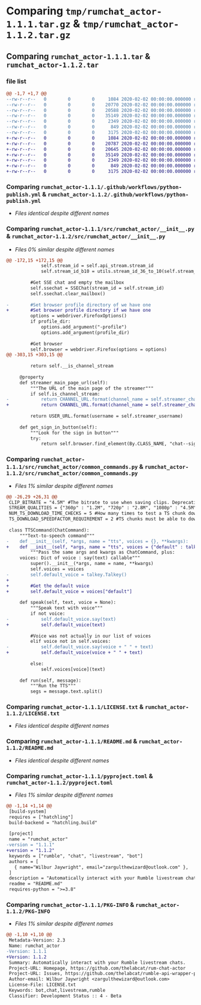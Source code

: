 # Comparing `tmp/rumchat_actor-1.1.1.tar.gz` & `tmp/rumchat_actor-1.1.2.tar.gz`

## Comparing `rumchat_actor-1.1.1.tar` & `rumchat_actor-1.1.2.tar`

### file list

```diff
@@ -1,7 +1,7 @@
--rw-r--r--   0        0        0     1084 2020-02-02 00:00:00.000000 rumchat_actor-1.1.1/.github/workflows/python-publish.yml
--rw-r--r--   0        0        0    20770 2020-02-02 00:00:00.000000 rumchat_actor-1.1.1/src/rumchat_actor/__init__.py
--rw-r--r--   0        0        0    20588 2020-02-02 00:00:00.000000 rumchat_actor-1.1.1/src/rumchat_actor/common_commands.py
--rw-r--r--   0        0        0    35149 2020-02-02 00:00:00.000000 rumchat_actor-1.1.1/LICENSE.txt
--rw-r--r--   0        0        0     2349 2020-02-02 00:00:00.000000 rumchat_actor-1.1.1/README.md
--rw-r--r--   0        0        0      849 2020-02-02 00:00:00.000000 rumchat_actor-1.1.1/pyproject.toml
--rw-r--r--   0        0        0     3175 2020-02-02 00:00:00.000000 rumchat_actor-1.1.1/PKG-INFO
+-rw-r--r--   0        0        0     1084 2020-02-02 00:00:00.000000 rumchat_actor-1.1.2/.github/workflows/python-publish.yml
+-rw-r--r--   0        0        0    20787 2020-02-02 00:00:00.000000 rumchat_actor-1.1.2/src/rumchat_actor/__init__.py
+-rw-r--r--   0        0        0    20645 2020-02-02 00:00:00.000000 rumchat_actor-1.1.2/src/rumchat_actor/common_commands.py
+-rw-r--r--   0        0        0    35149 2020-02-02 00:00:00.000000 rumchat_actor-1.1.2/LICENSE.txt
+-rw-r--r--   0        0        0     2349 2020-02-02 00:00:00.000000 rumchat_actor-1.1.2/README.md
+-rw-r--r--   0        0        0      849 2020-02-02 00:00:00.000000 rumchat_actor-1.1.2/pyproject.toml
+-rw-r--r--   0        0        0     3175 2020-02-02 00:00:00.000000 rumchat_actor-1.1.2/PKG-INFO
```

### Comparing `rumchat_actor-1.1.1/.github/workflows/python-publish.yml` & `rumchat_actor-1.1.2/.github/workflows/python-publish.yml`

 * *Files identical despite different names*

### Comparing `rumchat_actor-1.1.1/src/rumchat_actor/__init__.py` & `rumchat_actor-1.1.2/src/rumchat_actor/__init__.py`

 * *Files 0% similar despite different names*

```diff
@@ -172,15 +172,15 @@
             self.stream_id = self.api_stream.stream_id
             self.stream_id_b10 = utils.stream_id_36_to_10(self.stream_id)
 
         #Get SSE chat and empty the mailbox
         self.ssechat = SSEChat(stream_id = self.stream_id)
         self.ssechat.clear_mailbox()
 
-        #Set browser profile directory of we have one
+        #Set browser profile directory if we have one
         options = webdriver.FirefoxOptions()
         if profile_dir:
             options.add_argument("-profile")
             options.add_argument(profile_dir)
 
         #Get browser
         self.browser = webdriver.Firefox(options = options)
@@ -303,15 +303,15 @@
 
         return self.__is_channel_stream
 
     @property
     def streamer_main_page_url(self):
         """The URL of the main page of the streamer"""
         if self.is_channel_stream:
-            return CHANNEL_URL.format(channel_name = self.streamer_channel)
+            return CHANNEL_URL.format(channel_name = self.streamer_channel.replace(" ", ""))
 
         return USER_URL.format(username = self.streamer_username)
 
     def get_sign_in_button(self):
         """Look for the sign in button"""
         try:
             return self.browser.find_element(By.CLASS_NAME, "chat--sign-in")
```

### Comparing `rumchat_actor-1.1.1/src/rumchat_actor/common_commands.py` & `rumchat_actor-1.1.2/src/rumchat_actor/common_commands.py`

 * *Files 1% similar despite different names*

```diff
@@ -26,29 +26,31 @@
 CLIP_BITRATE = "4.5M" #The bitrate to use when saving clips. Deprecating
 STREAM_QUALITIES = {"360p" : "1.2M", "720p" : "2.8M", "1080p" : "4.5M"} #Valid resolutions of a livestream and the bitrates they use / should be saved with
 NUM_TS_DOWNLOAD_TIME_CHECKS = 5 #How many times to test a TS chunk download to get its average download time
 TS_DOWNLOAD_SPEEDFACTOR_REQUIREMENT = 2 #TS chunks must be able to download this many times faster than their duration to be usable in a cache. Cannot be less than 1
 
 class TTSCommand(ChatCommand):
     """Text-to-speech command"""
-    def __init__(self, *args, name = "tts", voices = {}, **kwargs):
+    def __init__(self, *args, name = "tts", voices = {"default" : talkey.Talkey().say}, **kwargs):
         """Pass the same args and kwargs as ChatCommand, plus:
     voices: Dict of voice : say(text) callable"""
         super().__init__(*args, name = name, **kwargs)
         self.voices = voices
-        self.default_voice = talkey.Talkey()
+
+        #Get the default voice
+        self.default_voice = voices["default"]
 
     def speak(self, text, voice = None):
         """Speak text with voice"""
         if not voice:
-            self.default_voice.say(text)
+            self.default_voice(text)
 
         #Voice was not actually in our list of voices
         elif voice not in self.voices:
-            self.default_voice.say(voice + " " + text)
+            self.default_voice(voice + " " + text)
 
         else:
             self.voices[voice](text)
 
     def run(self, message):
         """Run the TTS"""
         segs = message.text.split()
```

### Comparing `rumchat_actor-1.1.1/LICENSE.txt` & `rumchat_actor-1.1.2/LICENSE.txt`

 * *Files identical despite different names*

### Comparing `rumchat_actor-1.1.1/README.md` & `rumchat_actor-1.1.2/README.md`

 * *Files identical despite different names*

### Comparing `rumchat_actor-1.1.1/pyproject.toml` & `rumchat_actor-1.1.2/pyproject.toml`

 * *Files 1% similar despite different names*

```diff
@@ -1,14 +1,14 @@
 [build-system]
 requires = ["hatchling"]
 build-backend = "hatchling.build"
 
 [project]
 name = "rumchat_actor"
-version = "1.1.1"
+version = "1.1.2"
 keywords = ["rumble", "chat", "livestream", "bot"]
 authors = [
   { name="Wilbur Jaywright", email="zargulthewizard@outlook.com" },
 ]
 description = "Automatically interact with your Rumble livestream chats."
 readme = "README.md"
 requires-python = ">=3.8"
```

### Comparing `rumchat_actor-1.1.1/PKG-INFO` & `rumchat_actor-1.1.2/PKG-INFO`

 * *Files 1% similar despite different names*

```diff
@@ -1,10 +1,10 @@
 Metadata-Version: 2.3
 Name: rumchat_actor
-Version: 1.1.1
+Version: 1.1.2
 Summary: Automatically interact with your Rumble livestream chats.
 Project-URL: Homepage, https://github.com/thelabcat/rum-chat-actor
 Project-URL: Issues, https://github.com/thelabcat/rumble-api-wrapper-py/issues
 Author-email: Wilbur Jaywright <zargulthewizard@outlook.com>
 License-File: LICENSE.txt
 Keywords: bot,chat,livestream,rumble
 Classifier: Development Status :: 4 - Beta
```

